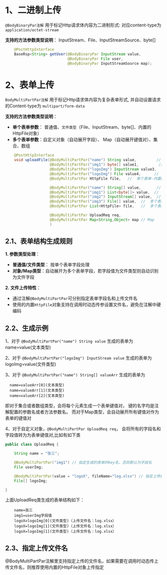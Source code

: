 



# 1、二进制上传
`@BodyBinaryPar注解` 用于标记Http请求体内容为二进制形式: 对应content-type为 `application/octet-stream`

**支持的方法参数类型说明**： InputStream、File、InputStreamSource、byte[]

```java
    @PostHttpInterface
    BaseRsp<String> getUser(@BodyBinaryPar InputStream value,         
                            @BodyBinaryPar File user,                   
                            @BodyBinaryPar InputStreamSource map);    
```



# 2、表单上传
`BodyMultiPartPar注解` 用于标记Http请求体内容为复杂表单形式, 并自动设置请求的Content-type为 `multipart/form-data`

**支持的方法参数类型说明**：
- **单个表单参数**： 普通值、`文件类型`（File、InputStream、byte[]、内置的HttpFile对象）
- **多个表单参数**：自定义对象（自动展开字段）、 Map（自动展开键值对）、集合、数组


```java
    @PostHttpInterface
    void uploadFile(@BodyMultiPartPar("name") String value,         //  单个表单-文本值
                    @BodyMultiPartPar("img1") byte[] value1,         //  单个表单-文件二进制
                    @BodyMultiPartPar("logoImg") InputStream value3,      //  单个表单-文件流
                    @BodyMultiPartPar("logoImg") File value4,      //  单个表单-文件对象
                    @BodyMultiPartPar HttpFile file,   //  单个表单-内置的文件对象

                    @BodyMultiPartPar("name") String[] value,       //  多个表单-文本值
                    @BodyMultiPartPar("img1") List<byte[]> value,  //  多个表单-文件二进制
                    @BodyMultiPartPar("img2") InputStream[] value,  //  多个表单-文件流
                    @BodyMultiPartPar("img3") File[] value,  //  多个表单-文件流
                    @BodyMultiPartPar List<HttpFile> file,   //  多个表单-内置的文件对象

                    @BodyMultiPartPar UploadReq req,                   // 自定义对象
                    @BodyMultiPartPar Map<String,Object> map // Map
                    )      
```




## 2.1、表单结构生成规则

**1. 参数类型处理**：
- **普通值/文件类型**： 按单个表单字段处理
- **对象/Map类型**：自动展开为多个表单字段，若字段值为文件类型则自动识别为文件字段

**2. 文件上传特性**：
- 通过注解`@BodyMultiPartPar`可分别指定表单字段名和上传文件名
- 使用的内置`HttpFile`对象支持在调用时动态传参设置文件名，避免在注解中硬编码


## 2.2、生成示例

1、对于 `@BodyMultiPartPar("name") String value` 生成的表单为 name=value(文本类型)

2、对于 `@BodyMultiPartPar("logoImg") InputStream value` 生成的表单为 logoImg=value(文件类型)

3、对于  `@BodyMultiPartPar("name") String[] valueArr`  生成的表单为 
```
  name=valueArr[0](文本类型)
  name=valueArr[1](文本类型)
  name=valueArr[2](文本类型)
```

即对于集合或者数组类型，会将每个元素生成一个表单键值对， 键的名字均是注解配置的参数名或者方法参数名。
而对于Map类型，会自动展开所有键值对作为表单的键值对


4、对于自定义对象，`@BodyMultiPartPar UploadReq req`， 会将所有的字段名和字段值转为为表单键值对,比如有如下类

```java
public class UploadReq {

    String name = "张三";

    @BodyMultiPartPar("img1") // 指定生成的表单的key名，否则默认为字段名
    File userImg;

    @BodyMultiPartPar(value = "logoX", fileName="log.xlsx") // 指定上传的文件名   
    File[] logoImg;

}
```

上面UploadReq类生成的表单结构如下：
```
    name=张三
    img1=userImg字段值
    logoX=logoImg[0](文件类型)（上传文件名：log.xlsx）
    logoX=logoImg[1](文件类型)（上传文件名：log.xlsx）
    logoX=logoImg[1](文件类型)（上传文件名：log.xlsx）
```


## 2.3、指定上传文件名
@BodyMultiPartPar注解里支持指定上传的文件名，如果需要在调用时动态传上传文件名，则推荐使用内置的HttpFile对象上传指定

